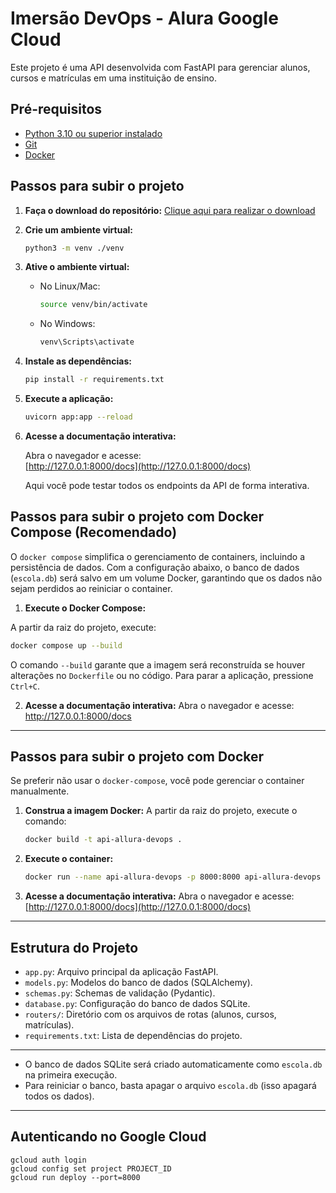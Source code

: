 # Imersão DevOps - Alura Google Cloud

Este projeto é uma API desenvolvida com FastAPI para gerenciar alunos, cursos e matrículas em uma instituição de ensino.

## Pré-requisitos

- [Python 3.10 ou superior instalado](https://www.python.org/downloads/)
- [Git](https://git-scm.com/downloads)
- [Docker](https://www.docker.com/get-started/)

## Passos para subir o projeto

1. **Faça o download do repositório:**
   [Clique aqui para realizar o download](https://github.com/guilhermeonrails/imersao-devops/archive/refs/heads/main.zip)

2. **Crie um ambiente virtual:**
   ```sh
   python3 -m venv ./venv
   ```

3. **Ative o ambiente virtual:**
   - No Linux/Mac:
     ```sh
     source venv/bin/activate
     ```
   - No Windows:
     ```sh
     venv\Scripts\activate
     ```

4. **Instale as dependências:**
   ```sh
   pip install -r requirements.txt
   ```

5. **Execute a aplicação:**
   ```sh
   uvicorn app:app --reload
   ```

6. **Acesse a documentação interativa:**

   Abra o navegador e acesse:  
   [http://127.0.0.1:8000/docs](http://127.0.0.1:8000/docs)

   Aqui você pode testar todos os endpoints da API de forma interativa.

## Passos para subir o projeto com Docker Compose (Recomendado)

O `docker compose` simplifica o gerenciamento de containers, incluindo a persistência de dados.
Com a configuração abaixo, o banco de dados (`escola.db`) será salvo em um volume Docker, garantindo que os dados não sejam perdidos ao reiniciar o container.

1. **Execute o Docker Compose:**
<!-- Agora nao preciso usar os comando 2,3,4,5 e somente este comando sempre -->
   A partir da raiz do projeto, execute:
   ```sh
   docker compose up --build
   ```
   O comando `--build` garante que a imagem será reconstruída se houver alterações no `Dockerfile` ou no código. Para parar a aplicação, pressione `Ctrl+C`.

2. **Acesse a documentação interativa:**
   Abra o navegador e acesse: http://127.0.0.1:8000/docs

---

## Passos para subir o projeto com Docker

Se preferir não usar o `docker-compose`, você pode gerenciar o container manualmente.

1. **Construa a imagem Docker:**
   A partir da raiz do projeto, execute o comando:
   ```sh
   docker build -t api-allura-devops .
   ```

2. **Execute o container:**
   ```sh
   docker run --name api-allura-devops -p 8000:8000 api-allura-devops
   ```

3. **Acesse a documentação interativa:**
   Abra o navegador e acesse: [http://127.0.0.1:8000/docs](http://127.0.0.1:8000/docs)

---

## Estrutura do Projeto

- `app.py`: Arquivo principal da aplicação FastAPI.
- `models.py`: Modelos do banco de dados (SQLAlchemy).
- `schemas.py`: Schemas de validação (Pydantic).
- `database.py`: Configuração do banco de dados SQLite.
- `routers/`: Diretório com os arquivos de rotas (alunos, cursos, matrículas).
- `requirements.txt`: Lista de dependências do projeto.

---

- O banco de dados SQLite será criado automaticamente como `escola.db` na primeira execução.
- Para reiniciar o banco, basta apagar o arquivo `escola.db` (isso apagará todos os dados).

---

## Autenticando no Google Cloud

   ```
   gcloud auth login
   gcloud config set project PROJECT_ID
   gcloud run deploy --port=8000
   
   ```
